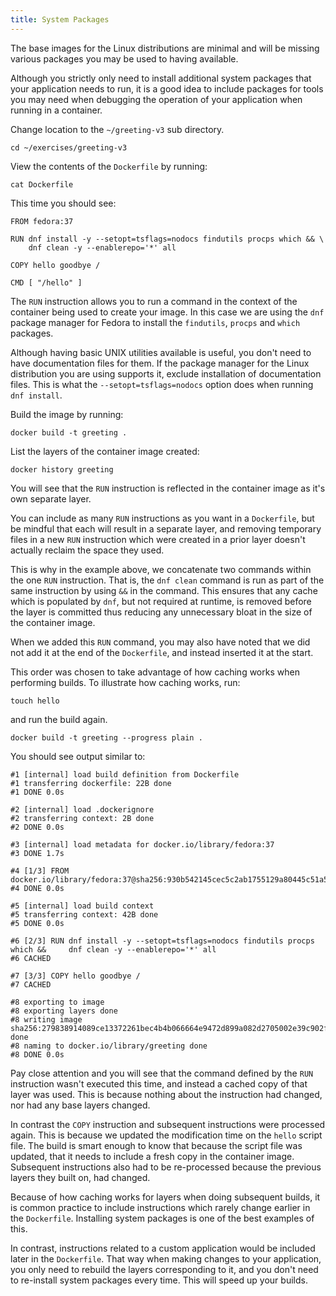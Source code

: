 ```yaml
---
title: System Packages
---
```


The base images for the Linux distributions are minimal and will be missing various packages you may be used to having available.

Although you strictly only need to install additional system packages that your application needs to run, it is a good idea to include packages for tools you may need when debugging the operation of your application when running in a container.

Change location to the `~/greeting-v3` sub directory.

```execute
cd ~/exercises/greeting-v3
```

View the contents of the `Dockerfile` by running:

```execute
cat Dockerfile
```

This time you should see:

```
FROM fedora:37

RUN dnf install -y --setopt=tsflags=nodocs findutils procps which && \
    dnf clean -y --enablerepo='*' all

COPY hello goodbye /

CMD [ "/hello" ]
```

The `RUN` instruction allows you to run a command in the context of the container being used to create your image. In this case we are using the `dnf` package manager for Fedora to install the `findutils`, `procps` and `which` packages.

Although having basic UNIX utilities available is useful, you don't need to have documentation files for them. If the package manager for the Linux distribution you are using supports it, exclude installation of documentation files. This is what the `--setopt=tsflags=nodocs` option does when running `dnf install`.

Build the image by running:

```execute
docker build -t greeting .
```

List the layers of the container image created:

```execute
docker history greeting
```

You will see that the `RUN` instruction is reflected in the container image as it's own separate layer.

You can include as many `RUN` instructions as you want in a `Dockerfile`, but be mindful that each will result in a separate layer, and removing temporary files in a new `RUN` instruction which were created in a prior layer doesn't actually reclaim the space they used.

This is why in the example above, we concatenate two commands within the one `RUN` instruction. That is, the `dnf clean` command is run as part of the same instruction by using `&&` in the command. This ensures that any cache which is populated by `dnf`, but not required at runtime, is removed before the layer is committed thus reducing any unnecessary bloat in the size of the container image.

When we added this `RUN` command, you may also have noted that we did not add it at the end of the `Dockerfile`, and instead inserted it at the start.

This order was chosen to take advantage of how caching works when performing builds. To illustrate how caching works, run:

```execute
touch hello
```

and run the build again.

```execute
docker build -t greeting --progress plain .
```

You should see output similar to:

```
#1 [internal] load build definition from Dockerfile
#1 transferring dockerfile: 22B done
#1 DONE 0.0s

#2 [internal] load .dockerignore
#2 transferring context: 2B done
#2 DONE 0.0s

#3 [internal] load metadata for docker.io/library/fedora:37
#3 DONE 1.7s

#4 [1/3] FROM docker.io/library/fedora:37@sha256:930b542145cec5c2ab1755129a80445c51a5359542a62b2c989acb2a37d98a3f
#4 DONE 0.0s

#5 [internal] load build context
#5 transferring context: 42B done
#5 DONE 0.0s

#6 [2/3] RUN dnf install -y --setopt=tsflags=nodocs findutils procps which &&     dnf clean -y --enablerepo='*' all
#6 CACHED

#7 [3/3] COPY hello goodbye /
#7 CACHED

#8 exporting to image
#8 exporting layers done
#8 writing image sha256:279838914089ce13372261bec4b4b066664e9472d899a082d2705002e39c902f done
#8 naming to docker.io/library/greeting done
#8 DONE 0.0s
```

Pay close attention and you will see that the command defined by the `RUN` instruction wasn't executed this time, and instead a cached copy of that layer was used. This is because nothing about the instruction had changed, nor had any base layers changed.

In contrast the `COPY` instruction and subsequent instructions were processed again. This is because we updated the modification time on the `hello` script file. The build is smart enough to know that because the script file was updated, that it needs to include a fresh copy in the container image. Subsequent instructions also had to be re-processed because the previous layers they built on, had changed.

Because of how caching works for layers when doing subsequent builds, it is common practice to include instructions which rarely change earlier in the `Dockerfile`. Installing system packages is one of the best examples of this.

In contrast, instructions related to a custom application would be included later in the `Dockerfile`. That way when making changes to your application, you only need to rebuild the layers corresponding to it, and you don't need to re-install system packages every time. This will speed up your builds.
